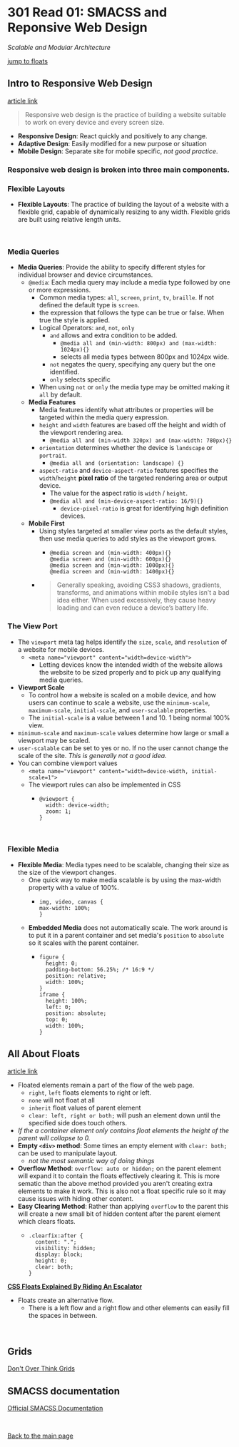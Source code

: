 # 301 Read 01: SMACSS and Reponsive Web Design
*Scalable and Modular Architecture*<br>

[jump to floats](#all-about-floats)<br>

## Intro to Responsive Web Design
[article link](https://learn.shayhowe.com/advanced-html-css/responsive-web-design/)<br>
> Responsive web design is the practice of building a website suitable to work on every device and every screen size.

  + **Responsive Design**: React quickly and positively to any change.
  + **Adaptive Design**: Easily modified for a new purpose or situation
  + **Mobile Design**: Separate site for mobile specific, *not good practice*.

### **Responsive web design** is broken into three main components.

### Flexible Layouts

+ **Flexible Layouts**: The practice of building the layout of a website with a flexible grid, capable of dynamically resizing to any width. Flexible grids are built using relative length units.

<br>

### Media Queries

+ **Media Queries**: Provide the ability to specify different styles for individual browser and device circumstances.
  + `@media`: Each media query may include a media type followed by one or more expressions.
    + Common media types: `all`, `screen`, `print`, `tv`, `braille`.  If not defined the default type is `screen`.
    + the expression that follows the type can be true or false.  When true the style is applied.
    + Logical Operators: `and`, `not`, `only`
      + `and` allows and extra condition to be added.
        + `@media all and (min-width: 800px) and (max-width: 1024px){}`
        + selects all media types between 800px and 1024px wide.
      + `not` negates the query, specifying any query but the one identified.
      + `only` selects specific 
    + When using `not` or `only` the media type may be omitted making it `all` by default.
  + **Media Features**
    + Media features identify what attributes or properties will be targeted within the media query expression.
    + `height` and `width` features are based off the height and width of the viewport rendering area.
      + `@media all and (min-width 320px) and (max-width: 780px){}`
    + `orientation` determines whether the device is `landscape` or `portrait`.
      + `@media all and (orientation: landscape) {}`
    + `aspect-ratio` and `device-aspect-ratio` features specifies the `width`/`height` **pixel ratio** of the targeted rendering area or output device. 
      + The value for the aspect ratio is `width` / `height`.
      + `@media all and (min-device-aspect-ratio: 16/9){}`
        + `device-pixel-ratio` is great for identifying high definition devices.
  + **Mobile First**
    + Using styles targeted at smaller view ports as the default styles, then use media queries to add styles as the viewport grows.
      + ```
        @media screen and (min-width: 400px){}
        @media screen and (min-width: 600px){}
        @media screen and (min-width: 1000px){}
        @media screen and (min-width: 1400px){}
        ```
    + > Generally speaking, avoiding CSS3 shadows, gradients, transforms, and animations within mobile styles isn’t a bad idea either. When used excessively, they cause heavy loading and can even reduce a device’s battery life.

### The View Port

  + The `viewport` meta tag helps identify the `size`, `scale`, and `resolution` of a website for mobile devices.
    + `<meta name="viewport" content="width=device-width">`
      + Letting devices know the intended width of the website allows the website to be sized properly and to pick up any qualifying media queries.
  + **Viewport Scale**
    + To control how a website is scaled on a mobile device, and how users can continue to scale a website, use the `minimum-scale`, `maximum-scale`, `initial-scale`, and `user-scalable` properties.
    + The `initial-scale` is a value between 1 and 10.  1 being normal 100% view.
  + `minimum-scale` and `maximum-scale` values determine how large or small a viewport may be scaled.
  + `user-scalable` can be set to yes or no.  If no the user cannot change the scale of the site.  *This is generally not a good idea.*
  + You can combine viewport values
    + `<meta name="viewport" content="width=device-width, initial-scale=1">`
    + The viewport rules can also be implemented in CSS
      + ```
        @viewport {
          width: device-width;
          zoom: 1;
        }
        ```
<br>

### Flexible Media

+ **Flexible Media**: Media types need to be scalable, changing their size as the size of the viewport changes.
  + One quick way to make media scalable is by using the max-width property with a value of 100%.
    + ```
      img, video, canvas {
      max-width: 100%;
      }
      ```
  + **Embedded Media** does not automatically scale.  The work around is to put it in a parent container and set media's `position` to `absolute` so it scales with the parent container.
    + ```
      figure {
        height: 0;
        padding-bottom: 56.25%; /* 16:9 */
        position: relative;
        width: 100%;
      }
      iframe {
        height: 100%;
        left: 0;
        position: absolute;
        top: 0;
        width: 100%;
      }
      ```
  

## All About Floats
[article link](https://css-tricks.com/all-about-floats/)<br>

+ Floated elements remain a part of the flow of the web page.
  + `right`, `left` floats elements to right or left.
  + `none` will not float at all
  + `inherit` float values of parent element
  + `clear: left, right or both;` will push an element down until the specified side does touch others.
+ *If the a container element only contains float elements the height of the parent will collapse to 0.*
+ **Empty `<div>` method**: Some times an empty element with `clear: both;` can be used to manipulate layout.
  + *not the most semantic way of doing things*
+ **Overflow Method**:  `overflow: auto or hidden;` on the parent element will expand it to contain the floats effectively clearing it.  This is more sematic than the above method provided you aren't creating extra elements to make it work.  This is also not a float specific rule so it may cause issues with hiding other content.
+ **Easy Clearing Method**: Rather than applying `overflow` to the parent this will create a new small bit of hidden content after the parent element which clears floats.
  + ```
    .clearfix:after { 
      content: "."; 
      visibility: hidden; 
      display: block; 
      height: 0; 
      clear: both;
    }
    ```

[**CSS Floats Explained By Riding An Escalator**](https://www.freecodecamp.org/news/css-floats-explained-by-riding-an-escalator-57fa55232333/)<br>

+ Floats create an alternative flow.
  + There is a left flow and a right flow and other elements can easily fill the spaces in between.

<br>

## Grids
[Don't Over Think Grids](https://css-tricks.com/dont-overthink-it-grids/)<br>

## SMACSS documentation
[Official SMACSS Documentation](http://smacss.com/)

<br>


[Back to the main page](../README.md) 